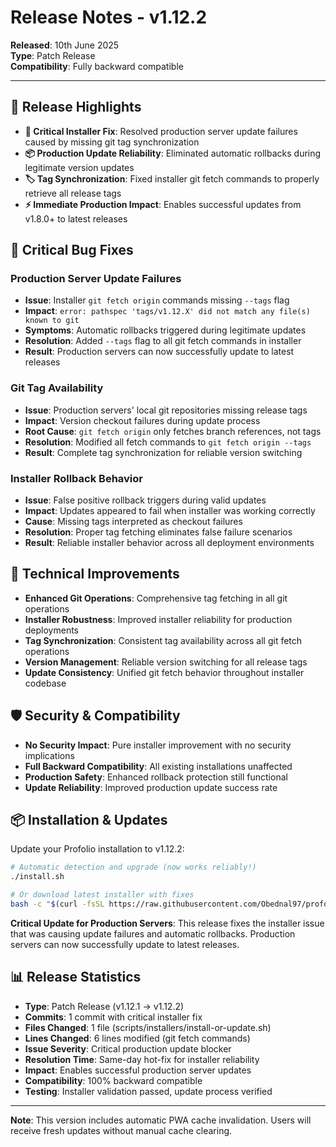 # Release Notes - v1.12.2

**Released**: 10th June 2025  
**Type**: Patch Release  
**Compatibility**: Fully backward compatible

---

## 🎯 **Release Highlights**

- **🔧 Critical Installer Fix**: Resolved production server update failures caused by missing git tag synchronization
- **📦 Production Update Reliability**: Eliminated automatic rollbacks during legitimate version updates
- **🏷️ Tag Synchronization**: Fixed installer git fetch commands to properly retrieve all release tags
- **⚡ Immediate Production Impact**: Enables successful updates from v1.8.0+ to latest releases

## 🐛 **Critical Bug Fixes**

### **Production Server Update Failures**

- **Issue**: Installer `git fetch origin` commands missing `--tags` flag
- **Impact**: `error: pathspec 'tags/v1.12.X' did not match any file(s) known to git`
- **Symptoms**: Automatic rollbacks triggered during legitimate updates
- **Resolution**: Added `--tags` flag to all git fetch commands in installer
- **Result**: Production servers can now successfully update to latest releases

### **Git Tag Availability**

- **Issue**: Production servers' local git repositories missing release tags
- **Impact**: Version checkout failures during update process
- **Root Cause**: `git fetch origin` only fetches branch references, not tags
- **Resolution**: Modified all fetch commands to `git fetch origin --tags`
- **Result**: Complete tag synchronization for reliable version switching

### **Installer Rollback Behavior**

- **Issue**: False positive rollback triggers during valid updates
- **Impact**: Updates appeared to fail when installer was working correctly
- **Cause**: Missing tags interpreted as checkout failures
- **Resolution**: Proper tag fetching eliminates false failure scenarios
- **Result**: Reliable installer behavior across all deployment environments

## 🔧 **Technical Improvements**

- **Enhanced Git Operations**: Comprehensive tag fetching in all git operations
- **Installer Robustness**: Improved installer reliability for production deployments
- **Tag Synchronization**: Consistent tag availability across all git fetch operations
- **Version Management**: Reliable version switching for all release tags
- **Update Consistency**: Unified git fetch behavior throughout installer codebase

## 🛡️ **Security & Compatibility**

- **No Security Impact**: Pure installer improvement with no security implications
- **Full Backward Compatibility**: All existing installations unaffected
- **Production Safety**: Enhanced rollback protection still functional
- **Update Reliability**: Improved production update success rate

## 📦 **Installation & Updates**

Update your Profolio installation to v1.12.2:

```bash
# Automatic detection and upgrade (now works reliably!)
./install.sh

# Or download latest installer with fixes
bash -c "$(curl -fsSL https://raw.githubusercontent.com/Obednal97/profolio/main/install.sh)"
```

**Critical Update for Production Servers**: This release fixes the installer issue that was causing update failures and automatic rollbacks. Production servers can now successfully update to latest releases.

## 📊 **Release Statistics**

- **Type**: Patch Release (v1.12.1 → v1.12.2)
- **Commits**: 1 commit with critical installer fix
- **Files Changed**: 1 file (scripts/installers/install-or-update.sh)
- **Lines Changed**: 6 lines modified (git fetch commands)
- **Issue Severity**: Critical production update blocker
- **Resolution Time**: Same-day hot-fix for installer reliability
- **Impact**: Enables successful production server updates
- **Compatibility**: 100% backward compatible
- **Testing**: Installer validation passed, update process verified

---

**Note**: This version includes automatic PWA cache invalidation. Users will receive fresh updates without manual cache clearing.
